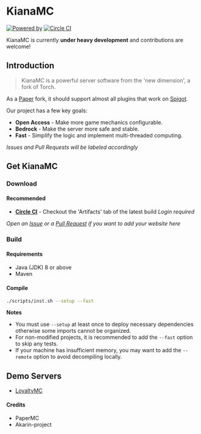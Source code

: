 # KianaMC

[![Powered by](https://img.shields.io/badge/Powered_by-LegacyGamerHD-ee6aa7.svg?style=flat)]()
[![Circle CI](https://circleci.com/gh/LegacyGamerHD/KianaMC/tree/master.svg?style=svg)](https://circleci.com/gh/LegacyGamerHD/KianaMC)

KianaMC is currently **under heavy development** and contributions are welcome!

Introduction
---
> KianaMC is a powerful server software from the 'new dimension', a fork of Torch.

As a [Paper](https://github.com/PaperMC/Paper) fork, it should support almost all plugins that work on [Spigot](https://hub.spigotmc.org/stash/projects/SPIGOT/repos/spigot/browse).

Our project has a few key goals:

* **Open Access** - Make more game mechanics configurable.
* **Bedrock** - Make the server more safe and stable. 
* **Fast** - Simplify the logic and implement multi-threaded computing.

*Issues and Pull Requests will be labeled accordingly*

Get KianaMC
---
### Download
#### Recommended
+ [**Circle CI**]() - Checkout the 'Artifacts' tab of the latest build *Login required*

*Open an [Issue](https://github.com/LegacyGamerHD/KianaMC/issues) or a [Pull Request](https://github.com/LegacyGamerHD/KianaMC/pulls) if you want to add your website here*

### Build
#### Requirements
* Java (JDK) 8 or above
* Maven

#### Compile
```sh
./scripts/inst.sh --setup --fast
```

**Notes**
* You must use `--setup` at least once to deploy necessary dependencies otherwise some imports cannot be organized.
* For non-modified projects, it is recommended to add the `--fast` option to skip any tests.
* If your machine has insufficient memory, you may want to add the `--remote` option to avoid decompiling locally.

Demo Servers
---
* [LoyaltyMC](https://play.loyaltymc.net)

#### Credits

- PaperMC
- Akarin-project

